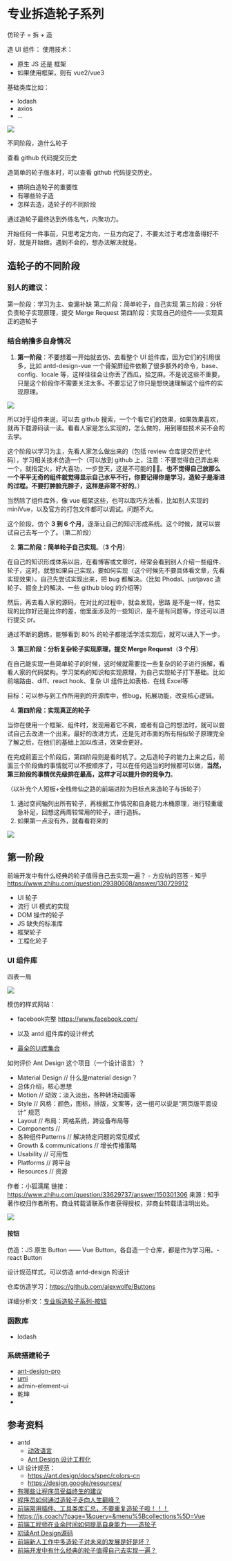 
# 专业拆造轮子系列

仿轮子 = 拆 + 造

造 UI 组件：
使用技术：
- 原生 JS 还是 框架
- 如果使用框架，则有 vue2/vue3

基础类库比如：
- lodash 
- axios
- ...

![](sketch/70-拆造轮子.png)

不同阶段，造什么轮子

查看 github 代码提交历史

造简单的轮子版本时，可以查看 github 代码提交历史。

- 搞明白造轮子的重要性
- 有哪些轮子造
- 怎样去造，造轮子的不同阶段

通过造轮子最终达到外练名气，内聚功力。

开始任何一件事前，只思考定方向，一旦方向定了，不要太过于考虑准备得好不好，就是开始做。遇到不会的，想办法解决就是。
## 造轮子的不同阶段
### 别人的建议：

第一阶段：学习为主、查漏补缺
第二阶段：简单轮子，自己实现
第三阶段：分析负责轮子实现原理，提交 Merge Request
第四阶段：实现自己的组件——实现真正的造轮子
### 结合纳撸多自身情况

1. **第一阶段**：不要想着一开始就去仿、去看整个 UI 组件库，因为它们的引用很多，比如 antd-design-vue 一个骨架屏组件依赖了很多额外的命令，base、config、locale 等，这样往往会让你丢了西瓜，拾芝麻。不是说这些不重要，只是这个阶段你不需要关注太多。不要忘记了你只是想快速理解这个组件的实现原理。

![](../.vuepress/public/images/2021-01-08-08-46-50.png)

所以对于组件来说，可以去 github 搜索，一个个看它们的效果，如果效果喜欢，就再下载源码读一读。看看人家是怎么实现的，怎么做的，用到哪些技术买不会的去学。

这个阶段以学习为主，先看人家怎么做出来的（包括 review 仓库提交历史代码），学习相关技术仿造一个（可以放到 github 上，注意：不要觉得自己弄出来一个，就指定火，好大喜功，一步登天，这是不可能的🙅‍♂️。**也不觉得自己放那么一个平平无奇的组件就觉得显示自己水平不行，你要记得你是学习，造轮子是渐进的过程。不要打肿脸充胖子，这样是非常不好的**。）

当然除了组件库外，像 vue 框架这些，也可以取巧方法看，比如别人实现的 miniVue，以及官方的打包文件都可以调试。问题不大。

这个阶段，仿个 **3 到 6 个月**，逐渐让自己的知识形成系统。这个时候，就可以尝试自己去写一个了。（第二阶段）

2. **第二阶段：简单轮子自己实现**。（**3 个月**）

在自己的知识形成体系以后，在看博客或文章时，经常会看到别人介绍一些组件、轮子，这时，就想如果自己实现，要如何实现（这个时候先不要具体看文章，先看实现效果）。自己先尝试实现出来，把 bug 都解决。（比如 Phodal、justjavac 造轮子、掘金上的解决、一些 github blog 的介绍等）

然后，再去看人家的源码，在对比的过程中，就会发现，思路
是不是一样，他实现的比你好还是比你的差，他里面涉及的一些知识，是不是有问题等，你还可以进行提交 pr。

通过不断的磨练，能够看到 80% 的轮子都能活学活实现后，就可以进入下一步。

3. **第三阶段：分析复杂轮子实现原理，提交 Merge Request**（**3 个月**）

在自己能实现一些简单轮子的时候，这时候就需要找一些复杂的轮子进行拆解，看看人家的代码架构。学习架构的知识和实现原理，为自己实现轮子打下基础。比如前端路由、diff、react hook、复杂 UI 组件比如表格、在线 Excel等

目标：可以参与到工作所用到的开源库中，修bug，拓展功能，改变核心逻辑。

4. **第四阶段：实现真正的轮子**

当你在使用一个框架、组件时，发现用着它不爽，或者有自己的想法时，就可以尝试自己去改进一个出来。最好的改进方式，还是先对市面的所有相似轮子原理完全了解之后，在他们的基础上加以改进，效果会更好。

在完成前面三个阶段后，第四阶段则是看时机了。之后造轮子的能力上来之后，前面三个阶段做的事情就可以不按顺序了，可以在任何适当的时候都可以做，**当然，第三阶段的事情优先级排在最高，这样才可以提升你的竞争力**。

（以补充个人短板+全栈修仙之路的前端进阶为目标点来造轮子与拆轮子）

1. 通过空间轴列出所有轮子，再根据工作情况和自身能力木桶原理，进行轻重缓急补足，回想这两周较常用的轮子，进行造拆。
2. 如果第一点没有外，就看看将来的

![](sketch/70-拆造轮子.png)

## 第一阶段

前端开发中有什么经典的轮子值得自己去实现一遍？ - 方应杭的回答 - 知乎
https://www.zhihu.com/question/29380608/answer/130729912
- UI 轮子
- 流行 UI 模式的实现
- DOM 操作的轮子
- JS 缺失的标准库
- 框架轮子
- 工程化轮子
### UI 组件库

四表一局

![](../.vuepress/public/images/2021-01-18-10-16-58.png)

模仿的样式网站：
- facebook完整 https://www.facebook.com/
- 以及 antd 组件库的设计样式


- [最全的UI库集合](https://juejin.cn/post/6844904143950184455#heading-1)

如何评价 Ant Design 这个项目（一个设计语言）？

- Material Design    // 什么是material design？
- 总体介绍，核心思想
- Motion  //  动效：淡入淡出，各种转场动画等
- Style      // 风格：颜色，图标，排版，文案等，这一组可以说是“网页版平面设计” 规范
- Layout   // 布局：网格系统，跨设备布局等  
- Components  // 
- 各种组件Patterns   // 解决特定问题的常见模式
- Growth & communications  // 增长传播策略
- Usability  // 可用性
- Platforms  // 跨平台
- Resources // 资源

作者：小狐濡尾
链接：https://www.zhihu.com/question/33629737/answer/150301306
来源：知乎
著作权归作者所有。商业转载请联系作者获得授权，非商业转载请注明出处。

![](sketch/UI库样式交互设计规范.png)

#### 按钮

仿造：JS 原生 Button —— Vue Button，各自造一个仓库，都是作为学习用。- react Button

设计规范样式，可以仿造 antd-design 的设计

仓库仿造学习：https://github.com/alexwolfe/Buttons

详细分析文：[专业拆造轮子系列-按钮](专业拆造轮子系列-按钮.md)

### 函数库

- lodash
### 系统搭建轮子

- [ant-design-pro](https://github.com/ant-design/ant-design-pro/)
- [umi](https://umijs.org/zh-CN/docs)
- admin-element-ui
- 乾坤
- 
## 参考资料

- antd
  - [动效语言](https://motion.ant.design/language/basic-cn)
  - [Ant Design 设计工程化](https://mp.weixin.qq.com/s?__biz=MjM5MTA1MjAxMQ==&mid=2651243414&idx=1&sn=423f1ba3135a48847d4e2016afab50ef&chksm=bd491a128a3e93046a4bc9e997bf13c7168d0a2280d08648624916ed60e7a50edbfdf34d5855&mpshare=1&scene=1&srcid=0118PLCmtA7rXFSHyS0Zei2i&sharer_sharetime=1610928403644&sharer_shareid=791943f918fc132c4b385797127c7ffd#rd)
- UI 设计规范：
  - https://ant.design/docs/spec/colors-cn
  - https://design.google/resources/
- [有哪些让程序员受益终生的建议](https://zhuanlan.zhihu.com/p/85861940)
- [程序员如何通过造轮子走向人生巅峰？](https://blog.csdn.net/harvic880925/article/details/103868932)
- [前端常用插件、工具类库汇总，不要重复造轮子啦！！！](https://juejin.cn/post/6844903683411410951?utm_source=gold_browser_extension%3Futm_source%3Dgold_browser_extension#heading-1)
- https://js.coach/?page=1&query=&menu%5Bcollections%5D=Vue
- [前端工程师在业余时间如何提高自身能力——造轮子](https://cloud.tencent.com/developer/article/1030022)
- [初读Ant Design源码](https://zhuanlan.zhihu.com/p/54166478)
- [前端新人工作中多造轮子对未来的发展是好是坏？](https://www.zhihu.com/question/53209764)
- [前端开发中有什么经典的轮子值得自己去实现一遍？](https://www.zhihu.com/question/29380608)